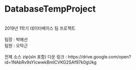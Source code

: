 # DatabaseTempProject
<br>
2019년 1학기 데이터베이스 팀 프로젝트
<br><br>
팀장 : 박해선<br>
팀원 : 오탁근
<br><br>
전체 소스 zip(sln 포함) 다운 링크 : https://drive.google.com/open?id=1NAbRv9sYIcwwkBmlCVKG2SAf97k0gUkg
